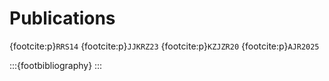 # Publications

{footcite:p}`RRS14`
{footcite:p}`JJKRZ23`
{footcite:p}`KZJZR20`
{footcite:p}`AJR2025`

:::{footbibliography}
:::
